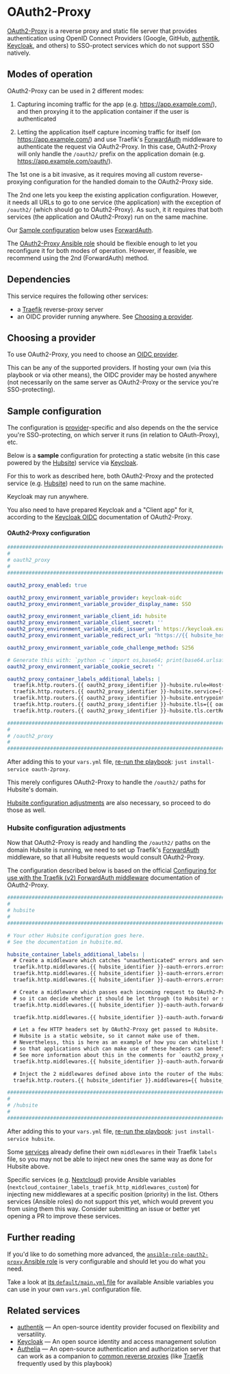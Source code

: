# OAuth2-Proxy

[OAuth2-Proxy](https://oauth2-proxy.github.io/oauth2-proxy/) is a reverse proxy and static file server that provides authentication using OpenID Connect Providers (Google, GitHub, [authentik](authentik.md), [Keycloak](keycloak.md), and others) to SSO-protect services which do not support SSO natively.


## Modes of operation

OAuth2-Proxy can be used in 2 different modes:

1. Capturing incoming traffic for the app (e.g. https://app.example.com/), and then proxying it to the application container if the user is authenticated

2. Letting the application itself capture incoming traffic for itself (on https://app.example.com/) and use Traefik's [ForwardAuth](https://doc.traefik.io/traefik/middlewares/http/forwardauth/) middleware to authenticate the request via OAuth2-Proxy. In this case, OAuth2-Proxy will only handle the `/oauth2/` prefix on the application domain (e.g. https://app.example.com/oauth/).

The 1st one is a bit invasive, as it requires moving all custom reverse-proxying configuration for the handled domain to the OAuth2-Proxy side.

The 2nd one lets you keep the existing application configuration. However, it needs all URLs to go to one service (the application) with the exception of `/oauth2/` (which should go to OAuth2-Proxy). As such, it it requires that both services (the application and OAuth2-Proxy) run on the same machine.

Our [Sample configuration](#sample-configuration) below uses [ForwardAuth](https://doc.traefik.io/traefik/middlewares/http/forwardauth/).

The [OAuth2-Proxy Ansible role](https://github.com/mother-of-all-self-hosting/ansible-role-oauth2-proxy) should be flexible enough to let you reconfigure it for both modes of operation. However, if feasible, we recommend using the 2nd (ForwardAuth) method.

## Dependencies

This service requires the following other services:

- a [Traefik](traefik.md) reverse-proxy server
- an OIDC provider running anywhere. See [Choosing a provider](#choosing-a-provider).


## Choosing a provider

To use OAuth2-Proxy, you need to choose an [OIDC provider](https://oauth2-proxy.github.io/oauth2-proxy/configuration/providers/).

This can be any of the supported providers. If hosting your own (via this playbook or via other means), the OIDC provider may be hosted anywhere (not necessarily on the same server as OAuth2-Proxy or the service you're SSO-protecting).


## Sample configuration

The configuration is [provider](https://oauth2-proxy.github.io/oauth2-proxy/configuration/providers/)-specific and also depends on the the service you're SSO-protecting, on which server it runs (in relation to OAuth-Proxy), etc.

Below is a **sample** configuration for protecting a static website (in this case powered by the [Hubsite](hubsite.md)) service via [Keycloak](keycloak.md).

For this to work as described here, both OAuth2-Proxy and the protected service (e.g. [Hubsite](hubsite.md)) need to run on the same machine.

Keycloak may run anywhere.

You also need to have prepared Keycloak and a "Client app" for it, according to the [Keycloak OIDC](https://oauth2-proxy.github.io/oauth2-proxy/configuration/providers/keycloak_oidc) documentation of OAuth2-Proxy.


#### OAuth2-Proxy configuration

```yaml
########################################################################
#                                                                      #
# oauth2_proxy                                                         #
#                                                                      #
########################################################################

oauth2_proxy_enabled: true

oauth2_proxy_environment_variable_provider: keycloak-oidc
oauth2_proxy_environment_variable_provider_display_name: SSO

oauth2_proxy_environment_variable_client_id: hubsite
oauth2_proxy_environment_variable_client_secret: ''
oauth2_proxy_environment_variable_oidc_issuer_url: https://keycloak.example.com/realms/my-realm
oauth2_proxy_environment_variable_redirect_url: "https://{{ hubsite_hostname }}/oauth2/callback"

oauth2_proxy_environment_variable_code_challenge_method: S256

# Generate this with: `python -c 'import os,base64; print(base64.urlsafe_b64encode(os.urandom(32)).decode())'`
oauth2_proxy_environment_variable_cookie_secret: ''

oauth2_proxy_container_labels_additional_labels: |
  traefik.http.routers.{{ oauth2_proxy_identifier }}-hubsite.rule=Host(`{{ hubsite_hostname }}`) && PathPrefix(`/oauth2/`)
  traefik.http.routers.{{ oauth2_proxy_identifier }}-hubsite.service={{ oauth2_proxy_identifier }}
  traefik.http.routers.{{ oauth2_proxy_identifier }}-hubsite.entrypoints={{ oauth2_proxy_container_labels_traefik_entrypoints }}
  traefik.http.routers.{{ oauth2_proxy_identifier }}-hubsite.tls={{ oauth2_proxy_container_labels_traefik_tls }}
  traefik.http.routers.{{ oauth2_proxy_identifier }}-hubsite.tls.certResolver={{ oauth2_proxy_container_labels_traefik_tls_certResolver }}

########################################################################
#                                                                      #
# /oauth2_proxy                                                        #
#                                                                      #
########################################################################
```

After adding this to your `vars.yml` file, [re-run the playbook](../installing.md): `just install-service oauth-2proxy`.

This merely configures OAuth2-Proxy to handle the `/oauth2/` paths for Hubsite's domain.

[Hubsite configuration adjustments](#hubsite-configuration-adjustments) are also necessary, so proceed to do those as well.


### Hubsite configuration adjustments

Now that OAuth2-Proxy is ready and handling the `/oauth2/` paths on the domain Hubsite is running, we need to set up Traefik's [ForwardAuth](https://doc.traefik.io/traefik/middlewares/http/forwardauth/) middleware, so that all Hubsite requests would consult OAuth2-Proxy.

The configuration described below is based on the official [Configuring for use with the Traefik (v2) ForwardAuth middleware](https://oauth2-proxy.github.io/oauth2-proxy/configuration/overview#configuring-for-use-with-the-traefik-v2-forwardauth-middleware) documentation of OAuth2-Proxy.

```yml
########################################################################
#                                                                      #
# hubsite                                                              #
#                                                                      #
########################################################################

# Your other Hubsite configuration goes here.
# See the documentation in hubsite.md.

hubsite_container_labels_additional_labels: |
  # Create a middleware which catches "unauthenticated" errors and serves the OAuth-Proxy sign in page.
  traefik.http.middlewares.{{ hubsite_identifier }}-oauth-errors.errors.status=401-403
  traefik.http.middlewares.{{ hubsite_identifier }}-oauth-errors.errors.service={{ oauth2_proxy_identifier }}
  traefik.http.middlewares.{{ hubsite_identifier }}-oauth-errors.errors.query=/oauth2/sign_in?rd={url}

  # Create a middleware which passes each incoming request to OAuth2-Proxy,
  # so it can decide whether it should be let through (to Hubsite) or should blocked (serving the OAuth2-Proxy sign in page).
  traefik.http.middlewares.{{ hubsite_identifier }}-oauth-auth.forwardAuth.address=http://{{ oauth2_proxy_identifier }}:{{ oauth2_proxy_container_process_http_port }}/oauth2/auth

  traefik.http.middlewares.{{ hubsite_identifier }}-oauth-auth.forwardAuth.trustForwardHeader=true

  # Let a few HTTP headers set by OAuth2-Proxy get passed to Hubsite.
  # Hubsite is a static website, so it cannot make use of them.
  # Nevertheless, this is here as an example of how you can whitelist headers,
  # so that applications which can make use of these headers can benefit from it.
  # See more information about this in the comments for `oauth2_proxy_environment_variable_set_xauthrequest`.
  traefik.http.middlewares.{{ hubsite_identifier }}-oauth-auth.forwardAuth.authResponseHeaders=X-Auth-Request-Preferred-Username, X-Auth-Request-Groups

  # Inject the 2 middlewares defined above into the router of the Hubsite service
  traefik.http.routers.{{ hubsite_identifier }}.middlewares={{ hubsite_identifier }}-oauth-errors,{{ hubsite_identifier }}-oauth-auth

########################################################################
#                                                                      #
# /hubsite                                                             #
#                                                                      #
########################################################################
```

After adding this to your `vars.yml` file, [re-run the playbook](../installing.md): `just install-service hubsite`.

Some [services](../supported-services.md) already define their own `middlewares` in their Traefik `labels` file, so you may not be able to inject new ones the same way as done for Hubsite above.

Specific services (e.g. [Nextcloud](./nextcloud.md)) provide Ansible variables (`nextcloud_container_labels_traefik_http_middlewares_custom`) for injecting new middlewares at a specific position (priority) in the list. Others services (Ansible roles) do not support this yet, which would prevent you from using them this way. Consider submitting an issue or better yet opening a PR to improve these services.


## Further reading

If you'd like to do something more advanced, the [`ansible-role-oauth2-proxy` Ansible role](https://github.com/mother-of-all-self-hosting/ansible-role-oauth2-proxy) is very configurable and should let you do what you need.

Take a look at [its `default/main.yml` file](https://github.com/mother-of-all-self-hosting/ansible-role-oauth2-proxy/blob/main/defaults/main.yml) for available Ansible variables you can use in your own `vars.yml` configuration file.


## Related services

- [authentik](authentik.md) — An open-source identity provider focused on flexibility and versatility.
- [Keycloak](keycloak.md) — An open source identity and access management solution
- [Authelia](authelia.md) — An open-source authentication and authorization server that can work as a companion to [common reverse proxies](https://www.authelia.com/overview/prologue/supported-proxies/) (like [Traefik](traefik.md) frequently used by this playbook)
